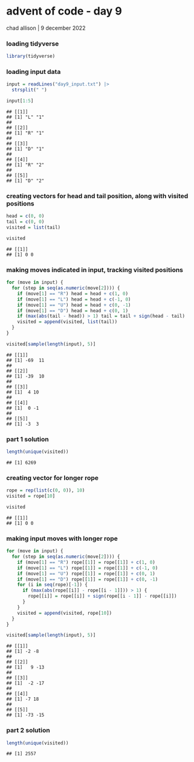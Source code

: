 advent of code - day 9
================
chad allison \| 9 december 2022

### loading tidyverse

``` r
library(tidyverse)
```

### loading input data

``` r
input = readLines("day9_input.txt") |>
  strsplit(" ")

input[1:5]
```

    ## [[1]]
    ## [1] "L" "1"
    ## 
    ## [[2]]
    ## [1] "R" "1"
    ## 
    ## [[3]]
    ## [1] "D" "1"
    ## 
    ## [[4]]
    ## [1] "R" "2"
    ## 
    ## [[5]]
    ## [1] "D" "2"

### creating vectors for head and tail position, along with visited positions

``` r
head = c(0, 0)
tail = c(0, 0)
visited = list(tail)

visited
```

    ## [[1]]
    ## [1] 0 0

### making moves indicated in input, tracking visited positions

``` r
for (move in input) {
  for (step in seq(as.numeric(move[2]))) {
    if (move[1] == "R") head = head + c(1, 0)
    if (move[1] == "L") head = head + c(-1, 0)
    if (move[1] == "U") head = head + c(0, -1)
    if (move[1] == "D") head = head + c(0, 1)
    if (max(abs(tail - head)) > 1) tail = tail + sign(head - tail)
    visited = append(visited, list(tail))
  }
}

visited[sample(length(input), 5)]
```

    ## [[1]]
    ## [1] -69  11
    ## 
    ## [[2]]
    ## [1] -39  10
    ## 
    ## [[3]]
    ## [1]  4 10
    ## 
    ## [[4]]
    ## [1]  0 -1
    ## 
    ## [[5]]
    ## [1] -3  3

### part 1 solution

``` r
length(unique(visited))
```

    ## [1] 6269

### creating vector for longer rope

``` r
rope = rep(list(c(0, 0)), 10)
visited = rope[10]

visited
```

    ## [[1]]
    ## [1] 0 0

### making input moves with longer rope

``` r
for (move in input) {
  for (step in seq(as.numeric(move[2]))) {
    if (move[1] == "R") rope[[1]] = rope[[1]] + c(1, 0)
    if (move[1] == "L") rope[[1]] = rope[[1]] + c(-1, 0)
    if (move[1] == "U") rope[[1]] = rope[[1]] + c(0, 1)
    if (move[1] == "D") rope[[1]] = rope[[1]] + c(0, -1)
    for (i in seq(rope)[-1]) {
      if (max(abs(rope[[i]] - rope[[i - 1]])) > 1) {
        rope[[i]] = rope[[i]] + sign(rope[[i - 1]] - rope[[i]])
      }
    }
    visited = append(visited, rope[10])
  }
}

visited[sample(length(input), 5)]
```

    ## [[1]]
    ## [1] -2 -8
    ## 
    ## [[2]]
    ## [1]   9 -13
    ## 
    ## [[3]]
    ## [1]  -2 -17
    ## 
    ## [[4]]
    ## [1] -7 18
    ## 
    ## [[5]]
    ## [1] -73 -15

### part 2 solution

``` r
length(unique(visited))
```

    ## [1] 2557
